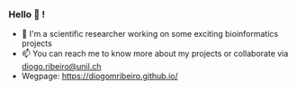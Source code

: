 ### Hello 👋 !
- 🔭 I'm a scientific researcher working on some exciting bioinformatics projects
- 📫 You can reach me to know more about my projects or collaborate via diogo.ribeiro@unil.ch
- Wegpage: https://diogomribeiro.github.io/

<!--
**diogomribeiro/diogomribeiro** is a ✨ _special_ ✨ repository because its `README.md` (this file) appears on your GitHub profile.

Here are some ideas to get you started:

- 🔭 I’m currently working on ...
- 🌱 I’m currently learning ...
- 👯 I’m looking to collaborate on ...
- 🤔 I’m looking for help with ...
- 💬 Ask me about ...
- 📫 How to reach me: ...
- 😄 Pronouns: ...
- ⚡ Fun fact: ...
-->
